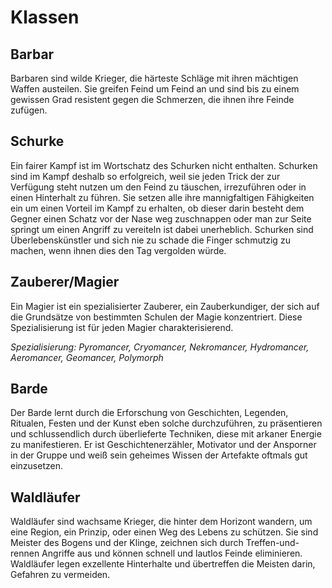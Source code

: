 # Klassen

## Barbar
Barbaren sind wilde Krieger, die härteste Schläge mit ihren mächtigen Waffen austeilen. Sie greifen Feind um Feind an und sind bis zu einem gewissen Grad resistent gegen die Schmerzen, die ihnen ihre Feinde zufügen.

## Schurke
Ein fairer Kampf ist im Wortschatz des Schurken nicht enthalten. Schurken sind im Kampf deshalb so erfolgreich, weil sie jeden Trick der zur Verfügung steht nutzen um den Feind zu täuschen, irrezuführen oder in einen Hinterhalt zu führen. Sie setzen alle ihre mannigfaltigen Fähigkeiten ein um einen Vorteil im Kampf zu erhalten, ob dieser darin besteht dem Gegner einen Schatz vor der Nase weg zuschnappen oder man zur Seite springt um einen Angriff zu vereiteln ist dabei unerheblich. Schurken sind Überlebenskünstler und sich nie zu schade die Finger schmutzig zu machen, wenn ihnen dies den Tag vergolden würde. 

## Zauberer/Magier
Ein Magier ist ein spezialisierter Zauberer, ein Zauberkundiger, der sich auf die Grundsätze von bestimmten Schulen der Magie konzentriert. Diese Spezialisierung ist für jeden Magier charakterisierend.

*Spezialisierung: Pyromancer, Cryomancer, Nekromancer, Hydromancer, Aeromancer, Geomancer, Polymorph*

## Barde
Der Barde lernt durch die Erforschung von Geschichten, Legenden, Ritualen, Festen und der Kunst eben solche durchzuführen, zu präsentieren und schlussendlich durch überlieferte Techniken, diese mit arkaner Energie zu manifestieren. Er ist Geschichtenerzähler, Motivator und der Ansporner in der Gruppe und weiß sein geheimes Wissen der Artefakte oftmals gut einzusetzen.

## Waldläufer
Waldläufer sind wachsame Krieger, die hinter dem Horizont wandern, um eine Region, ein Prinzip, oder einen Weg des Lebens zu schützen. Sie sind Meister des Bogens und der Klinge, zeichnen sich durch Treffen-und-rennen Angriffe aus und können schnell und lautlos Feinde eliminieren. Waldläufer legen exzellente Hinterhalte und übertreffen die Meisten darin, Gefahren zu vermeiden.
